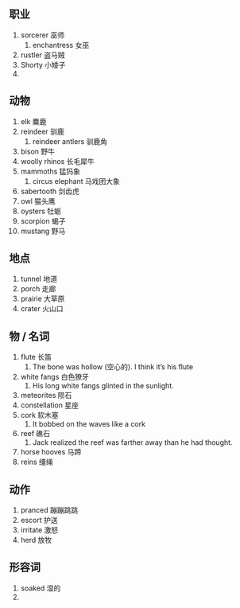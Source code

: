 
## 职业
1. sorcerer 巫师
	1. enchantress 女巫
2. rustler 盗马贼
3. Shorty 小矮子
4. 
## 动物
1. elk 麋鹿
2. reindeer 驯鹿
	1. reindeer antlers 驯鹿角
3. bison 野牛
4. woolly rhinos 长毛犀牛
5. mammoths 猛犸象
	1. circus elephant 马戏团大象
6. sabertooth 剑齿虎
7. owl 猫头鹰
8. oysters 牡蛎
9. scorpion 蝎子
10. mustang 野马
## 地点
1. tunnel 地道
2. porch 走廊
3. prairie 大草原
4. crater 火山口


## 物 / 名词
1. flute 长笛
	1. The bone was hollow (空心的). I think it’s his flute
2. white fangs 白色獠牙
	1. His long white fangs glinted in the sunlight.
3. meteorites 陨石
4. constellation 星座
5. cork 软木塞
	1. It bobbed on the waves like a cork
6. reef 礁石
	1. Jack realized the reef was farther away than he had thought.
7. horse hooves 马蹄
8. reins 缰绳

## 动作
1. pranced 蹦蹦跳跳
2. escort 护送
3. irritate 激怒
4. herd 放牧

## 形容词
1. soaked 湿的
2. 



